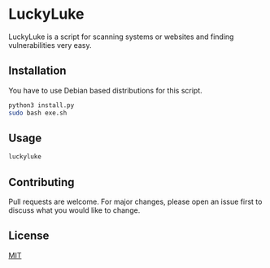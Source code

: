 # LuckyLuke

LuckyLuke is a script for scanning systems or websites and finding vulnerabilities very easy.

## Installation

You have to use Debian based distributions for this script.

```bash
python3 install.py
sudo bash exe.sh
```

## Usage

```bash
luckyluke
```

## Contributing
Pull requests are welcome. For major changes, please open an issue first to discuss what you would like to change.


## License
[MIT](https://choosealicense.com/licenses/mit/)
